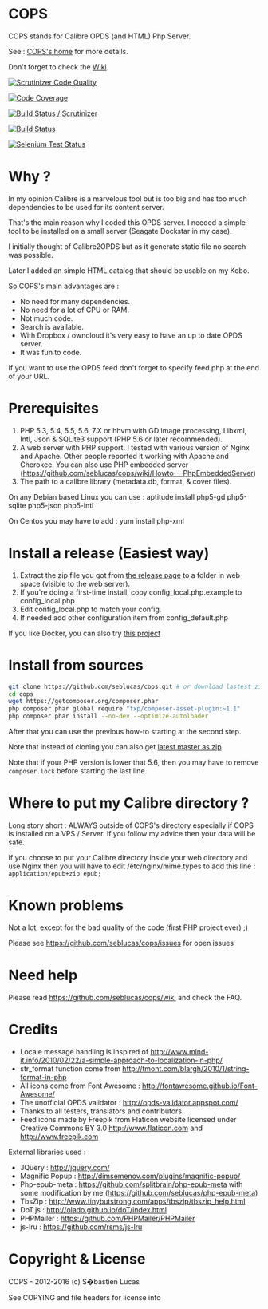 # COPS

COPS stands for Calibre OPDS (and HTML) Php Server.

See : [COPS's home](http://blog.slucas.fr/en/oss/calibre-opds-php-server) for more details.

Don't forget to check the [Wiki](https://github.com/seblucas/cops/wiki).

[![Scrutinizer Code Quality](https://scrutinizer-ci.com/g/seblucas/cops/badges/quality-score.png?b=master)](https://scrutinizer-ci.com/g/seblucas/cops/?branch=master)

[![Code Coverage](https://scrutinizer-ci.com/g/seblucas/cops/badges/coverage.png?b=master)](https://scrutinizer-ci.com/g/seblucas/cops/?branch=master)

[![Build Status / Scrutinizer](https://scrutinizer-ci.com/g/seblucas/cops/badges/build.png?b=master)](https://scrutinizer-ci.com/g/seblucas/cops/build-status/master)

[![Build Status](https://travis-ci.org/seblucas/cops.svg?branch=master)](https://travis-ci.org/seblucas/cops)

[![Selenium Test Status](https://saucelabs.com/browser-matrix/seblucas.svg)](https://saucelabs.com/u/seblucas)

# Why ?

In my opinion Calibre is a marvelous tool but is too big and has too much
dependencies to be used for its content server.

That's the main reason why I coded this OPDS server. I needed a simple
tool to be installed on a small server (Seagate Dockstar in my case).

I initially thought of Calibre2OPDS but as it generate static file no
search was possible.

Later I added an simple HTML catalog that should be usable on my Kobo.

So COPS's main advantages are :
 * No need for many dependencies.
 * No need for a lot of CPU or RAM.
 * Not much code.
 * Search is available.
 * With Dropbox / owncloud it's very easy to have an up to date OPDS server.
 * It was fun to code.

If you want to use the OPDS feed don't forget to specify feed.php at the end of your URL.

# Prerequisites

1. 	PHP 5.3, 5.4, 5.5, 5.6, 7.X or hhvm with GD image processing, Libxml, Intl, Json & SQLite3 support (PHP 5.6 or later recommended).
2. 	A web server with PHP support. I tested with various version of Nginx and Apache.
    Other people reported it working with Apache and Cherokee. You can also use PHP embedded server (https://github.com/seblucas/cops/wiki/Howto---PhpEmbeddedServer)
3.  The path to a calibre library (metadata.db, format, & cover files).

On any Debian based Linux you can use :
 aptitude install php5-gd php5-sqlite php5-json php5-intl

On Centos you may have to add :
 yum install php-xml

# Install a release (Easiest way)

1.  Extract the zip file you got from [the release page](https://github.com/seblucas/cops/releases) to a folder in web space (visible to the web server).
2.  If you're doing a first-time install, copy config_local.php.example to config_local.php
3.  Edit config_local.php to match your config.
4.  If needed add other configuration item from config_default.php

If you like Docker, you can also try [this project](https://github.com/linuxserver/docker-cops)

# Install from sources

```bash
git clone https://github.com/seblucas/cops.git # or download lastest zip see below
cd cops
wget https://getcomposer.org/composer.phar
php composer.phar global require "fxp/composer-asset-plugin:~1.1"
php composer.phar install --no-dev --optimize-autoloader
```

After that you can use the previous how-to starting at the second step.

Note that instead of cloning you can also get [latest master as zip](https://github.com/seblucas/cops/archive/master.zip)

Note that if your PHP version is lower that 5.6, then you may have to remove `composer.lock` before starting the last line.

# Where to put my Calibre directory ?

Long story short : ALWAYS outside of COPS's directory especially if COPS is installed on a VPS / Server. If you follow my advice then your data will be safe.

If you choose to put your Calibre directory inside your web directory and use Nginx then you will have to edit /etc/nginx/mime.types to add this line :
`application/epub+zip epub;`

# Known problems

Not a lot, except for the bad quality of the code (first PHP project ever) ;)

Please see https://github.com/seblucas/cops/issues for open issues

# Need help

Please read https://github.com/seblucas/cops/wiki and check the FAQ.

# Credits

 * Locale message handling is inspired of http://www.mind-it.info/2010/02/22/a-simple-approach-to-localization-in-php/
 * str_format function come from http://tmont.com/blargh/2010/1/string-format-in-php
 * All icons come from Font Awesome : http://fontawesome.github.io/Font-Awesome/
 * The unofficial OPDS validator : http://opds-validator.appspot.com/
 * Thanks to all testers, translators and contributors.
 * Feed icons made by Freepik from Flaticon website licensed under Creative Commons BY 3.0 http://www.flaticon.com and http://www.freepik.com

External libraries used :
 * JQuery : http://jquery.com/
 * Magnific Popup : http://dimsemenov.com/plugins/magnific-popup/
 * Php-epub-meta : https://github.com/splitbrain/php-epub-meta with some modification by me (https://github.com/seblucas/php-epub-meta)
 * TbsZip : http://www.tinybutstrong.com/apps/tbszip/tbszip_help.html
 * DoT.js : http://olado.github.io/doT/index.html
 * PHPMailer : https://github.com/PHPMailer/PHPMailer
 * js-lru : https://github.com/rsms/js-lru

# Copyright & License

COPS - 2012-2016 (c) S�bastien Lucas

See COPYING and file headers for license info

